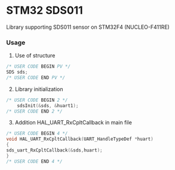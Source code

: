 # STM32 SDS011
Library supporting SDS011 sensor on STM32F4 (NUCLEO-F411RE)

### Usage
1. Use  of structure
```cpp
/* USER CODE BEGIN PV */
SDS sds;
/* USER CODE END PV */
```

2. Library initialization
```cpp
/* USER CODE BEGIN 2 */
	sdsInit(&sds, &huart1);
/* USER CODE END 2 */
```

3. Addition HAL_UART_RxCpltCallback in main file
```cpp
/* USER CODE BEGIN 4 */
void HAL_UART_RxCpltCallback(UART_HandleTypeDef *huart)
{
sds_uart_RxCpltCallback(&sds,huart);
}
/* USER CODE END 4 */
```
